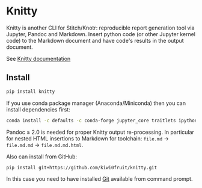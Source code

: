 # Knitty

Knitty is another CLI for Stitch/Knotr: reproducible report generation tool via Jupyter, Pandoc and Markdown. Insert python code (or other Jupyter kernel code) to the Markdown document and have code's results in the output document.

See [Knitty documentation](https://github.com/kiwi0fruit/knitty/blob/master/knitty.md)


## Install

```sh
pip install knitty
```

If you use conda package manager (Anaconda/Miniconda) then you can install dependencies first:

```sh
conda install -c defaults -c conda-forge jupyter_core traitlets ipython jupyter_client nbconvert pandocfilters pypandoc click psutil "pandoc>=2.0"
```
Pandoc ≥ 2.0 is needed for proper Knitty output re-processing. In particular for nested HTML insertions to Markdown for toolchain: `file.md` → `file.md.md` → `file.md.md.html`.

Also can install from GitHub:

```sh
pip install git+https://github.com/kiwi0fruit/knitty.git
```
In this case you need to have installed [Git](https://git-scm.com/downloads) available from command prompt.
